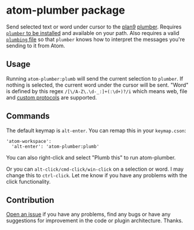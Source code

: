 # atom-plumber package

Send selected text or word under cursor to the [plan9](https://swtch.com/plan9port/) [plumber](https://swtch.com/plan9port/man/man4/plumber.html). Requires [`plumber` to be installed](https://github.com/9fans/plan9port/) and available on your path. Also requires a valid [`plumbing` file](https://github.com/search?utf8=%E2%9C%93&q=9p+write+plumb%2Frules+filename%3Aplumbing) so that `plumber` knows how to interpret the messages you're sending to it from Atom.

## Usage

Running `atom-plumber:plumb` will send the current selection to `plumber`. If nothing is selected, the current word under the cursor will be sent. "Word" is defined by this regex `/[\/A-Z\.\d-_:]+(:\d+)?/i` which means web, file and [custom protocols](https://gist.github.com/xHN35RQ/b79da3dccc53f9bdd953ba78403dd001#file-plumbing-L29) are supported.

## Commands

The default keymap is `alt-enter`. You can remap this in your `keymap.cson`:

```
'atom-workspace':
  'alt-enter': 'atom-plumber:plumb'
```

You can also right-click and select "Plumb this" to run atom-plumber.

Or you can `alt-click/cmd-click/win-click` on a selection or word. I may change this to `ctrl-click`. Let me know if you have any problems with the click functionality.

## Contribution

[Open an issue](https://github.com/xHN35RQ/atom-plumber/issues) if you have any problems, find any bugs or have any suggestions for improvement in the code or plugin architecture. Thanks.

